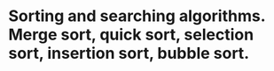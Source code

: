 # Sorting and searching algorithms. Merge sort, quick sort, selection sort, insertion sort, bubble sort.